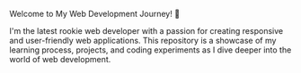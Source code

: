 Welcome to My Web Development Journey! 👋

I'm the latest rookie web developer with a passion for creating responsive and user-friendly web applications. 
This repository is a showcase of my learning process, projects, and coding experiments as I dive deeper into the world of web development.

<!---
franckgullit/franckgullit is a ✨ special ✨ repository because its `README.md` (this file) appears on your GitHub profile.
You can click the Preview link to take a look at your changes.
--->
